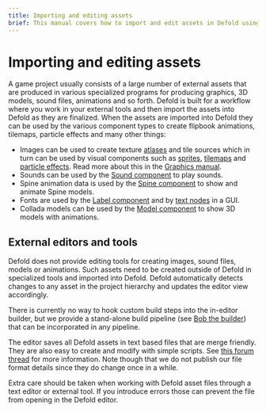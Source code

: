 ```yaml
---
title: Importing and editing assets
brief: This manual covers how to import and edit assets in Defold using external editors.
---
```


# Importing and editing assets

A game project usually consists of a large number of external assets that are produced in various specialized programs for producing graphics, 3D models, sound files, animations and so forth. Defold is built for a workflow where you work in your external tools and then import the assets into Defold as they are finalized. When the assets are imported into Defold they can be used by the various component types to create flipbook animations, tilemaps, particle effects and many other things:

* Images can be used to create texture [atlases](/manuals/atlas) and tile sources which in turn can be used by visual components such as [sprites](/manuals/sprite), [tilemaps](/manuals/tilemap) and [particle effects](/manuals/particlefx). Read more about this in the [Graphics manual](/manuals/graphics/#importing-image-files).
* Sounds can be used by the [Sound component](/manuals/sound) to play sounds.
* Spine animation data is used by the [Spine component](/manuals/spinemodel) to show and animate Spine models.
* Fonts are used by the [Label component](/manuals/label) and by [text nodes](/manuals/gui-text) in a GUI.
* Collada models can be used by the [Model component](/manuals/model) to show 3D models with animations.


## External editors and tools

Defold does not provide editing tools for creating images, sound files, models or animations. Such assets need to be created outside of Defold in specialized tools and imported into Defold. Defold automatically detects changes to any asset in the project hierarchy and updates the editor view accordingly.

There is currently no way to hook custom build steps into the in-editor builder, but we provide a stand-alone build pipeline (see [Bob the builder](/manuals/bob)) that can be incorporated in any pipeline.

The editor saves all Defold assets in text based files that are merge friendly. They are also easy to create and modify with simple scripts. See [this forum thread](https://forum.defold.com/t/deftree-a-python-module-for-editing-defold-files/15210) for more information. Note though that we do not publish our file format details since they do change once in a while.

Extra care should be taken when working with Defold asset files through a text editor or external tool. If you introduce errors those can prevent the file from opening in the Defold editor.
